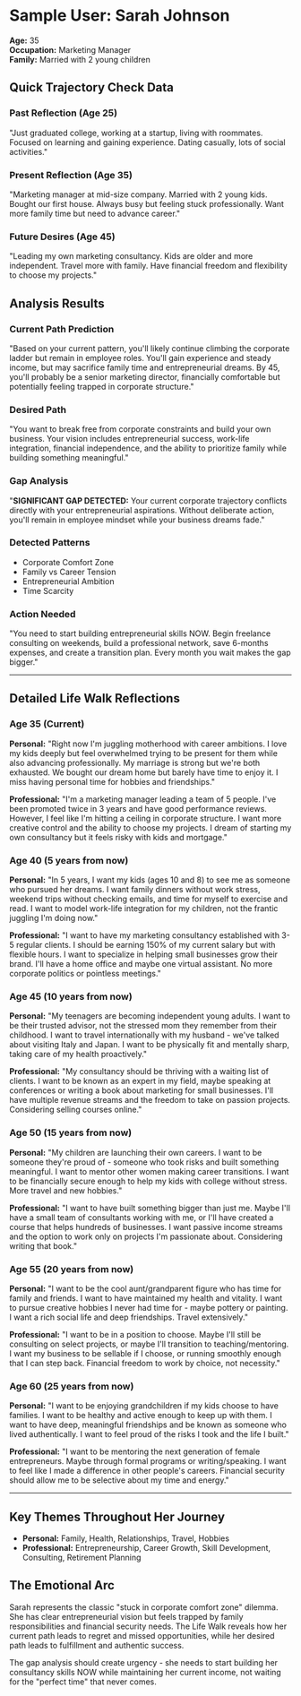 # Sample User: Sarah Johnson
**Age:** 35  
**Occupation:** Marketing Manager  
**Family:** Married with 2 young children  

## Quick Trajectory Check Data

### Past Reflection (Age 25)
"Just graduated college, working at a startup, living with roommates. Focused on learning and gaining experience. Dating casually, lots of social activities."

### Present Reflection (Age 35)
"Marketing manager at mid-size company. Married with 2 young kids. Bought our first house. Always busy but feeling stuck professionally. Want more family time but need to advance career."

### Future Desires (Age 45)
"Leading my own marketing consultancy. Kids are older and more independent. Travel more with family. Have financial freedom and flexibility to choose my projects."

## Analysis Results

### Current Path Prediction
"Based on your current pattern, you'll likely continue climbing the corporate ladder but remain in employee roles. You'll gain experience and steady income, but may sacrifice family time and entrepreneurial dreams. By 45, you'll probably be a senior marketing director, financially comfortable but potentially feeling trapped in corporate structure."

### Desired Path
"You want to break free from corporate constraints and build your own business. Your vision includes entrepreneurial success, work-life integration, financial independence, and the ability to prioritize family while building something meaningful."

### Gap Analysis
"**SIGNIFICANT GAP DETECTED:** Your current corporate trajectory conflicts directly with your entrepreneurial aspirations. Without deliberate action, you'll remain in employee mindset while your business dreams fade."

### Detected Patterns
- Corporate Comfort Zone
- Family vs Career Tension
- Entrepreneurial Ambition
- Time Scarcity

### Action Needed
"You need to start building entrepreneurial skills NOW. Begin freelance consulting on weekends, build a professional network, save 6-months expenses, and create a transition plan. Every month you wait makes the gap bigger."

---

## Detailed Life Walk Reflections

### Age 35 (Current)
**Personal:**
"Right now I'm juggling motherhood with career ambitions. I love my kids deeply but feel overwhelmed trying to be present for them while also advancing professionally. My marriage is strong but we're both exhausted. We bought our dream home but barely have time to enjoy it. I miss having personal time for hobbies and friendships."

**Professional:**
"I'm a marketing manager leading a team of 5 people. I've been promoted twice in 3 years and have good performance reviews. However, I feel like I'm hitting a ceiling in corporate structure. I want more creative control and the ability to choose my projects. I dream of starting my own consultancy but it feels risky with kids and mortgage."

### Age 40 (5 years from now)
**Personal:**
"In 5 years, I want my kids (ages 10 and 8) to see me as someone who pursued her dreams. I want family dinners without work stress, weekend trips without checking emails, and time for myself to exercise and read. I want to model work-life integration for my children, not the frantic juggling I'm doing now."

**Professional:**
"I want to have my marketing consultancy established with 3-5 regular clients. I should be earning 150% of my current salary but with flexible hours. I want to specialize in helping small businesses grow their brand. I'll have a home office and maybe one virtual assistant. No more corporate politics or pointless meetings."

### Age 45 (10 years from now)
**Personal:**
"My teenagers are becoming independent young adults. I want to be their trusted advisor, not the stressed mom they remember from their childhood. I want to travel internationally with my husband - we've talked about visiting Italy and Japan. I want to be physically fit and mentally sharp, taking care of my health proactively."

**Professional:**
"My consultancy should be thriving with a waiting list of clients. I want to be known as an expert in my field, maybe speaking at conferences or writing a book about marketing for small businesses. I'll have multiple revenue streams and the freedom to take on passion projects. Considering selling courses online."

### Age 50 (15 years from now)
**Personal:**
"My children are launching their own careers. I want to be someone they're proud of - someone who took risks and built something meaningful. I want to mentor other women making career transitions. I want to be financially secure enough to help my kids with college without stress. More travel and new hobbies."

**Professional:**
"I want to have built something bigger than just me. Maybe I'll have a small team of consultants working with me, or I'll have created a course that helps hundreds of businesses. I want passive income streams and the option to work only on projects I'm passionate about. Considering writing that book."

### Age 55 (20 years from now)
**Personal:**
"I want to be the cool aunt/grandparent figure who has time for family and friends. I want to have maintained my health and vitality. I want to pursue creative hobbies I never had time for - maybe pottery or painting. I want a rich social life and deep friendships. Travel extensively."

**Professional:**
"I want to be in a position to choose. Maybe I'll still be consulting on select projects, or maybe I'll transition to teaching/mentoring. I want my business to be sellable if I choose, or running smoothly enough that I can step back. Financial freedom to work by choice, not necessity."

### Age 60 (25 years from now)
**Personal:**
"I want to be enjoying grandchildren if my kids choose to have families. I want to be healthy and active enough to keep up with them. I want to have deep, meaningful friendships and be known as someone who lived authentically. I want to feel proud of the risks I took and the life I built."

**Professional:**
"I want to be mentoring the next generation of female entrepreneurs. Maybe through formal programs or writing/speaking. I want to feel like I made a difference in other people's careers. Financial security should allow me to be selective about my time and energy."

---

## Key Themes Throughout Her Journey
- **Personal:** Family, Health, Relationships, Travel, Hobbies
- **Professional:** Entrepreneurship, Career Growth, Skill Development, Consulting, Retirement Planning

## The Emotional Arc
Sarah represents the classic "stuck in corporate comfort zone" dilemma. She has clear entrepreneurial vision but feels trapped by family responsibilities and financial security needs. The Life Walk reveals how her current path leads to regret and missed opportunities, while her desired path leads to fulfillment and authentic success.

The gap analysis should create urgency - she needs to start building her consultancy skills NOW while maintaining her current income, not waiting for the "perfect time" that never comes.